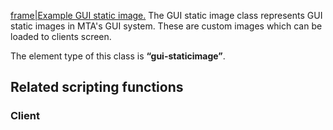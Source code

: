 [frame|Example GUI static image.](/docs/Image:gui-staticimage.png.md "wikilink") The GUI static image class represents GUI static images in MTA's GUI system. These are custom images which can be loaded to clients screen.

The element type of this class is **“gui-staticimage”**.

Related scripting functions
---------------------------

### Client
